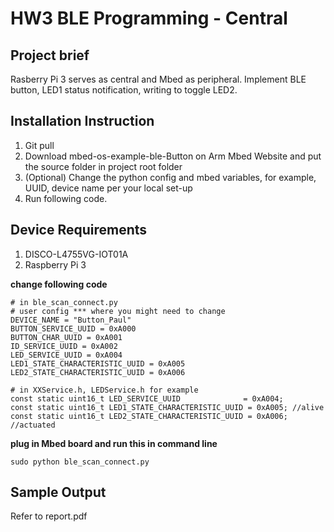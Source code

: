 HW3 BLE Programming - Central
===========================
## Project brief
Rasberry Pi 3 serves as central and Mbed as peripheral. Implement BLE button, LED1 status notification, writing to toggle LED2.

## Installation Instruction
1. Git pull
2. Download mbed-os-example-ble-Button on Arm Mbed Website and put the source folder in project root folder
2. (Optional) Change the python config and mbed variables, for example, UUID, device name per your local set-up 
4. Run following code.

## Device Requirements
1. DISCO-L4755VG-IOT01A
2. Raspberry Pi 3

**change following code**
```
# in ble_scan_connect.py
# user config *** where you might need to change
DEVICE_NAME = "Button_Paul"
BUTTON_SERVICE_UUID = 0xA000
BUTTON_CHAR_UUID = 0xA001
ID_SERVICE_UUID = 0xA002
LED_SERVICE_UUID = 0xA004
LED1_STATE_CHARACTERISTIC_UUID = 0xA005
LED2_STATE_CHARACTERISTIC_UUID = 0xA006

# in XXService.h, LEDService.h for example
const static uint16_t LED_SERVICE_UUID              = 0xA004;
const static uint16_t LED1_STATE_CHARACTERISTIC_UUID = 0xA005; //alive
const static uint16_t LED2_STATE_CHARACTERISTIC_UUID = 0xA006; //actuated
```
**plug in Mbed board and run this in command line**
```
sudo python ble_scan_connect.py
```

## Sample Output
Refer to report.pdf
